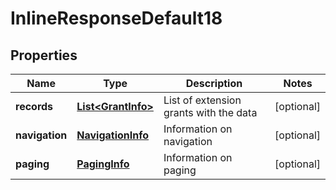 
# InlineResponseDefault18

## Properties
Name | Type | Description | Notes
------------ | ------------- | ------------- | -------------
**records** | [**List&lt;GrantInfo&gt;**](GrantInfo.md) | List of extension grants with the data |  [optional]
**navigation** | [**NavigationInfo**](NavigationInfo.md) | Information on navigation |  [optional]
**paging** | [**PagingInfo**](PagingInfo.md) | Information on paging |  [optional]



